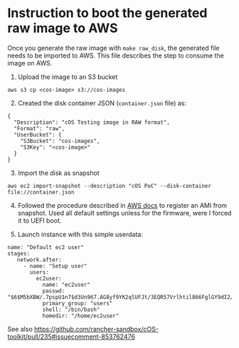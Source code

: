 
# Instruction to boot the generated raw image to AWS

Once you generate the raw image with `make raw_disk`, the generated file needs to be imported to AWS. This file describes the step to consume the image on AWS.

1. Upload the image to an S3 bucket
```
aws s3 cp <cos-image> s3://cos-images
```

2. Created the disk container JSON (`container.json` file) as:

```
{
  "Description": "cOS Testing image in RAW format",
  "Format": "raw",
  "UserBucket": {
    "S3Bucket": "cos-images",
    "S3Key": "<cos-image>"
  }
}
```

3. Import the disk as snapshot

```
aws ec2 import-snapshot --description "cOS PoC" --disk-container file://container.json
```

4. Followed the procedure described in [AWS docs](https://docs.aws.amazon.com/AWSEC2/latest/UserGuide/creating-an-ami-ebs.html#creating-launching-ami-from-snapshot) to register an AMI from snapshot. Used all default settings unless for the firmware, were I forced it to UEFI boot.

5. Launch instance with this simple userdata:
```
name: "Default ec2 user"
stages:
   network.after:
     - name: "Setup user"
       users:
         ec2user:
           name: "ec2user"
           passwd: "$6$M5bXBW/.7pspU1n7$d3Un967.AG8yf9YK2qlUFJt/3EQR57Vrlhtil866FglGY9dI2/arcBCcbSk7/faSq8pkwf1dkD.tDX7iXLOuG1"
           primary_group: "users"
           shell: "/bin/bash"
           homedir: "/home/ec2user"
```

See also https://github.com/rancher-sandbox/cOS-toolkit/pull/235#issuecomment-853762476